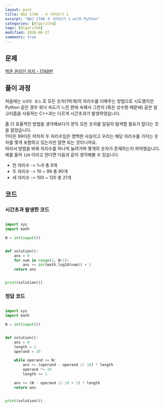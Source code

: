 ```yaml
---
layout: post
title: BOJ 1748 - 수 이어쓰기 1
excerpt: "BOJ 1748 수 이어쓰기 1 with Python"
categories: [Algorithm]
tags: [Algorithm]
modified: 2020-06-27
comments: true
---
```


## 문제
[백준 온라인 저지 - 1748번](https://www.acmicpc.net/problem/1748)

## 풀이 과정
처음에는 `브루트 포스` 로 모든 숫자(1억개)의 자리수를 더해주는 방법으로 시도했지만 <br>
Python 같은 경우 워낙 속도가 느린 편에 속해서 그런지 (혹은 상수항 때문에) 같은 알고리즘을 사용하는 C++과는 다르게 시간초과가 발생하였습니다. <br>

좀 더 효율적인 방법을 생각해보다가 문득 모든 숫자를 일일히 탐색할 필요가 없다는 것을 알았습니다. <br>
11이든 99이든 어차피 두 자리수임은 명백한 사실이고 우리는 해당 자리수를 가지는 숫자를 몇개 포함하고 있는지만 알면 되는 것이니까요. <br>
따라서 방법을 바꿔 자리수를 하나씩 늘려가며 몇개의 숫자가 존재하는지 파악했습니다. <br>
예를 들어 `120` 이라고 한다면 다음과 같이 생각해볼 수 있습니다. <br>

* 한 자리수 -> 1~9 총 9개
* 두 자리수 -> 10 ~ 99 총 90개
* 세 자리수 -> 100 ~ 120 총 21개

## 코드

### 시간초과 발생한 코드
~~~ python

import sys
import math

N = int(input())


def solution():
    ans = 0
    for num in range(1, N+1):
        ans += int(math.log10(num)) + 1
    return ans


print(solution())

~~~

### 정답 코드
~~~ python

import sys
import math

N = int(input())


def solution():
    ans = 0
    length = 1
    operand = 10

    while operand <= N:
        ans += (operand - operand // 10) * length
        operand *= 10
        length += 1

    ans += (N - operand // 10 + 1) * length
    return ans


print(solution())

~~~
